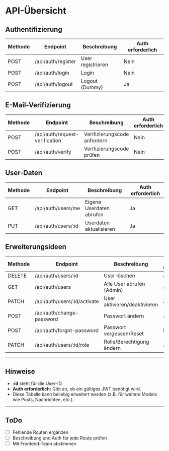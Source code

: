 # API-Übersicht

## Authentifizierung

| Methode | Endpoint                  | Beschreibung                | Auth erforderlich |
|---------|--------------------------|-----------------------------|------------------|
| POST    | /api/auth/register       | User registrieren           | Nein             |
| POST    | /api/auth/login          | Login                       | Nein             |
| POST    | /api/auth/logout         | Logout (Dummy)              | Ja               |

## E-Mail-Verifizierung

| Methode | Endpoint                          | Beschreibung                        | Auth erforderlich |
|---------|-----------------------------------|-------------------------------------|------------------|
| POST    | /api/auth/request-verification    | Verifizierungscode anfordern        | Nein             |
| POST    | /api/auth/verify                  | Verifizierungscode prüfen           | Nein             |

## User-Daten

| Methode | Endpoint                  | Beschreibung                | Auth erforderlich |
|---------|---------------------------|-----------------------------|------------------|
| GET     | /api/auth/users/me        | Eigene Userdaten abrufen    | Ja               |
| PUT     | /api/auth/users/:id       | Userdaten aktualisieren     | Ja               |

## Erweiterungsideen

| Methode | Endpoint                  | Beschreibung                        | Auth erforderlich |
|---------|---------------------------|-------------------------------------|------------------|
| DELETE  | /api/auth/users/:id       | User löschen                        | Ja (Admin)       |
| GET     | /api/auth/users           | Alle User abrufen (Admin)           | Ja (Admin)       |
| PATCH   | /api/auth/users/:id/activate | User aktivieren/deaktivieren    | Ja (Admin)       |
| POST    | /api/auth/change-password | Passwort ändern                     | Ja               |
| POST    | /api/auth/forgot-password | Passwort vergessen/Reset            | Nein             |
| PATCH   | /api/auth/users/:id/role  | Rolle/Berechtigung ändern           | Ja (Admin)       |

---

## Hinweise

- **:id** steht für die User-ID.
- **Auth erforderlich:** Gibt an, ob ein gültiges JWT benötigt wird.
- Diese Tabelle kann beliebig erweitert werden (z.B. für weitere Models wie Posts, Nachrichten, etc.).

---

## ToDo

- [ ] Fehlende Routen ergänzen
- [ ] Beschreibung und Auth für jede Route prüfen
- [ ] Mit Frontend-Team abstimmen